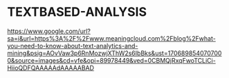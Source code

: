 # TEXTBASED-ANALYSIS

https://www.google.com/url?sa=i&url=https%3A%2F%2Fwww.meaningcloud.com%2Fblog%2Fwhat-you-need-to-know-about-text-analytics-and-mining&psig=AOvVaw3p6RnMozwjXThW2s6IbBks&ust=1706898540707000&source=images&cd=vfe&opi=89978449&ved=0CBMQjRxqFwoTCLiCi-HiioQDFQAAAAAdAAAAABAD
